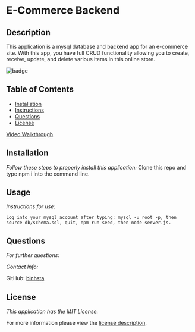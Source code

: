 # E-Commerce Backend
  
## Description
  
  This application is a mysql database and backend app for an e-commerce site. With this app, you have full CRUD functionality allowing you to create, receive, update, and delete various items in this online store.
  
![badge](https://img.shields.io/badge/license-MITLicense-blue)
## Table of Contents
  * [Installation](#installation)
  * [Instructions](#instructions)
  * [Questions](#questions)
  * [License](#license)
      
[Video Walkthrough](https://drive.google.com/file/d/1Aa0d2ybH_EiQTKbPSKJkAs1ZSUhtdEgu/preview)
  ## Installation
      
  *Follow these steps to properly install this application:*
    Clone this repo and type npm i into the command line.
        
  ## Usage

  *Instructions for use:*

    Log into your mysql account after typing: mysql -u root -p, then source db/schema.sql, quit, npm run seed, then node server.js.
        
  ## Questions
        
  *For further questions:*

     
    
  *Contact Info:*
    
  GitHub: [binhsta](https://github.com/binhsta)
      
  ## License
        
  *This application has the MIT License.*
        
  For more information please view the [license description](https://choosealicense.com/licenses/mit/).
    
